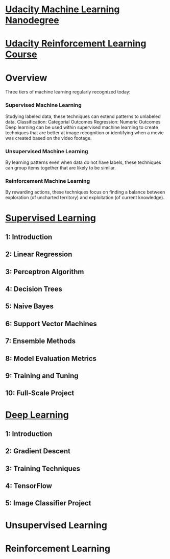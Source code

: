 # [Udacity Machine Learning Nanodegree](https://www.udacity.com/course/intro-to-machine-learning-with-tensorflow-nanodegree--nd230)
# [Udacity Reinforcement Learning Course](https://classroom.udacity.com/courses/ud600)

# Overview
Three tiers of machine learning regularly recognized today:
### Supervised Machine Learning
Studying labeled data, these techniques can extend patterns to unlabeled data.
Classification: Categorial Outcomes
Regression: Numeric Outcomes
Deep learning can be used within supervised machine learning to create techniques that are better at image recognition or identifying when a movie was created based on the video footage.

### Unsupervised Machine Learning
By learning patterns even when data do not have labels, these techniques can group items together that are likely to be similar.

### Reinforcement Machine Learning
By rewarding actions, these techniques focus on finding a balance between exploration (of uncharted territory) and exploitation (of current knowledge).

# [Supervised Learning](https://github.com/slisystem/udacity_ml/tree/master/1_Supervised)
## 1: Introduction
## 2: Linear Regression
## 3: Perceptron Algorithm
## 4: Decision Trees
## 5: Naive Bayes
## 6: Support Vector Machines
## 7: Ensemble Methods
## 8: Model Evaluation Metrics
## 9: Training and Tuning
## 10: Full-Scale Project

# [Deep Learning](https://github.com/slisystem/udacity_ml/tree/master/2_Deep)
## 1: Introduction
## 2: Gradient Descent
## 3: Training Techniques
## 4: TensorFlow
## 5: Image Classifier Project

# Unsupervised Learning

# Reinforcement Learning

